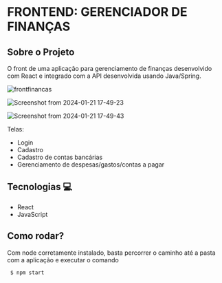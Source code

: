 # FRONTEND: GERENCIADOR DE FINANÇAS

## Sobre o Projeto

O front de uma aplicação para gerenciamento de finanças desenvolvido com React e integrado com a API desenvolvida usando Java/Spring. 

![frontfinancas](https://github.com/dtayna/FrontFinancas/assets/51178605/264f0e6e-b905-4a70-88f3-850e16213579)

![Screenshot from 2024-01-21 17-49-23](https://github.com/dtayna/FrontFinancas/assets/51178605/23008adc-b5e6-4152-a914-bb956836676e)

![Screenshot from 2024-01-21 17-49-43](https://github.com/dtayna/FrontFinancas/assets/51178605/032baa8e-11c3-411f-afb1-97a85aaca46a)

Telas:

- Login
- Cadastro
- Cadastro de contas bancárias
- Gerenciamento de despesas/gastos/contas a pagar

## Tecnologias 💻

- React
- JavaScript

## Como rodar?

Com node corretamente instalado, basta percorrer o caminho até a pasta com a aplicação e executar o comando 

<code> $ npm start </code>
